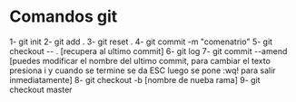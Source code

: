 # Comandos git

1- git init
2- git add .
3- git reset .
4- git commit -m "comenatrio"
5- git checkout -- . [recupera al ultimo commit]
6- git log
7- git commit --amend [puedes modificar el nombre del ultimo commit, para cambiar el texto presiona i y cuando se termine se da ESC luego se pone :wq! para salir inmediatamente]
8- git checkout -b [nombre de nueba rama]
9- git checkout master